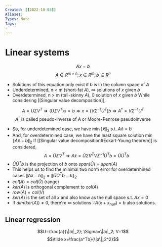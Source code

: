```yaml
---
Created: [[2022-10-03]]
Aliases: 
Types: Note
Tags: 
- 
---
```

# Linear systems
$$Ax=b$$
$$A\in R^{m\times n};x\in R^m; b\in R^n$$
- Solutions of this equation only exist if $b$ is in the column space of $A$
- Underdetermined, n < m (short-fat $A$), $\infty$ solutions of $x$ given $b$
- Overdetermined, n > m (tall-skinny $A$), 0 solution of $x$ given $b$
While considering [[Singular value decomposition]], 

$$A=U\Sigma V^T\Rightarrow (U\Sigma V^T)x=b\Rightarrow x=(V\Sigma^{-1}U^T)b\Rightarrow A^\dagger=V\Sigma^{-1}U^T$$
$$A^\dagger\text{ is called pseudo-inverse of }A\text{ or Moore-Penrose pseudoinverse}$$
- So, for underdetemined case, we have $\min\|\tilde x\|_2\text{ s.t. }A\tilde x=b$
- And, for overdetermined case, we have the least square solution $\min \|A\tilde x-b\|_2$
If [[Singular value decomposition#Eckart-Young theorem]] is considered, 
$$A=\tilde U\tilde\Sigma V^T\Rightarrow A\tilde x=\tilde U\tilde\Sigma V^TV\tilde\Sigma^{-1}\tilde U^Tb=\tilde U\tilde U^Tb$$
- $\tilde U\tilde U^Tb$ is the projection of $b$ onto $span(\tilde U)=span(A)$
- This helps us to find the minimal two norm error for overdetermined cases $\|A\tilde x-b\|_2=\|\tilde U\tilde U^Tb-b\|_2$
- $col(A)=col(\tilde U)$ (range)
- $ker(A)$ is orthogonal complement to $col(A)$
- $row(A)=col(V)$
- $ker(A)$ is the set of all $x$ and also know as the null space s.t. $Ax=0$
- If $dim(ker(A))\neq0$, there're $\infty$ solutions $\because A(x+x_{null})=b$ also solutions. 

## Linear regression
$$U=\frac{a}{\|a\|_2}; \Sigma=\|a\|_2; V=1$$
$$\tilde x=\frac{a^Tb}{\|a\|_2^2}$$
